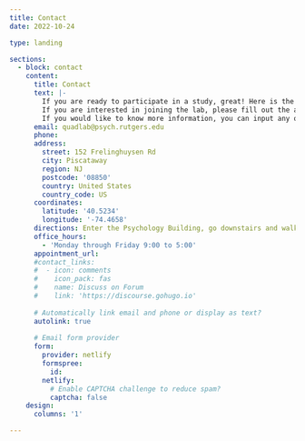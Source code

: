 ```yaml
---
title: Contact
date: 2022-10-24

type: landing

sections:
  - block: contact
    content:
      title: Contact
      text: |-
        If you are ready to participate in a study, great! Here is the link to a [sign up form](https://rutgers.ca1.qualtrics.com/jfe/form/SV_2o6mi1NcKVX7Foa) where you can input you and your child’s information. After, we will add you to our potential participant database and reach out to you if there is a study you are eligible to participate in. <br>
        If you are interested in joining the lab, please fill out the appropriate form on the Join the Lab page. <br>
        If you would like to know more information, you can input any of your questions in the form below or email us directly. 
      email: quadlab@psych.rutgers.edu
      phone: 
      address:
        street: 152 Frelinghuysen Rd
        city: Piscataway
        region: NJ
        postcode: '08850'
        country: United States
        country_code: US
      coordinates:
        latitude: '40.5234'
        longitude: '-74.4658'
      directions: Enter the Psychology Building, go downstairs and walk in the direction of ascending office numbers until you reach the annex.
      office_hours:
        - 'Monday through Friday 9:00 to 5:00'
      appointment_url: 
      #contact_links:
      #  - icon: comments
      #    icon_pack: fas
      #    name: Discuss on Forum
      #    link: 'https://discourse.gohugo.io'
    
      # Automatically link email and phone or display as text?
      autolink: true
    
      # Email form provider
      form:
        provider: netlify
        formspree:
          id:
        netlify:
          # Enable CAPTCHA challenge to reduce spam?
          captcha: false
    design:
      columns: '1'

---
```

